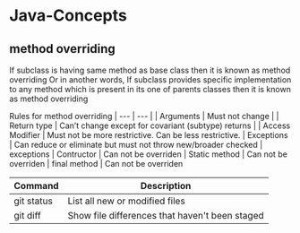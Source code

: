# Java-Concepts

## method overriding
If subclass is having same method as base class then it is known as method overriding Or in another words, If subclass provides specific implementation to any method which is present in its one of parents classes then it is known as method overriding

Rules for method overriding
| --- | --- |
| Arguments | Must not change |
| Return type | Can’t change except for covariant (subtype) returns |
| Access Modifier | Must not be more restrictive. Can be less restrictive.
| Exceptions | Can reduce or eliminate but must not throw new/broader checked | exceptions
| Contructor | Can not be overriden
| Static method | Can not be overriden
| final method | Can not be overriden

| Command | Description |
| --- | --- |
| git status | List all new or modified files |
| git diff | Show file differences that haven't been staged |
 
